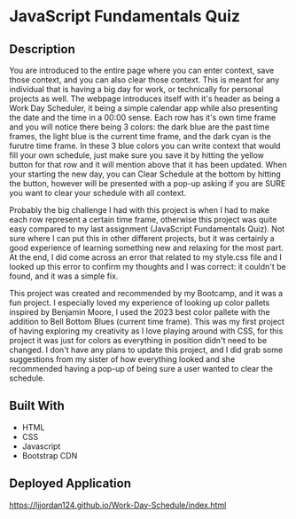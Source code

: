 # JavaScript Fundamentals Quiz

## Description

You are introduced to the entire page where you can enter context, save those context, and you can also clear those context. This is meant for any individual that is having a big day for work, or technically for personal projects as well. The webpage introduces itself with it's header as being a Work Day Scheduler, it being a simple calendar app while also presenting the date and the time in a 00:00 sense. Each row has it's own time frame and you will notice there being 3 colors: the dark blue are the past time frames, the light blue is the current time frame, and the dark cyan is the furutre time frame. In these 3 blue colors you can write context that would fill your own schedule, just make sure you save it by hitting the yellow button for that row and it will mention above that it has been updated. When your starting the new day, you can Clear Schedule at the bottom by hitting the button, however will be presented with a pop-up asking if you are SURE you want to clear your schedule with all context.

Probably the big challenge I had with this project is when I had to make each row represent a certain time frame, otherwise this project was quite easy compared to my last assignment (JavaScript Fundamentals Quiz). Not sure where I can put this in other different projects, but it was certainly a good experience of learning something new and relaxing for the most part. At the end, I did come across an error that related to my style.css file and I looked up this error to confirm my thoughts and I was correct: it couldn't be found, and it was a simple fix.

This project was created and recommended by my Bootcamp, and it was a fun project. I especially loved my experience of looking up color pallets inspired by Benjamin Moore, I used the 2023 best color pallete with the addition to Bell Bottom Blues (current time frame). This was my first project of having exploring my creativity as I love playing around with CSS, for this project it was just for colors as everything in position didn't need to be changed. I don't have any plans to update this project, and I did grab some suggestions from my sister of how everything looked and she recommended having a pop-up of being sure a user wanted to clear the schedule.

## Built With

* HTML
* CSS
* Javascript
* Bootstrap CDN

## Deployed Application

https://ljjordan124.github.io/Work-Day-Schedule/index.html

